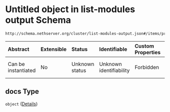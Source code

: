 # Untitled object in list-modules output Schema

```txt
http://schema.nethserver.org/cluster/list-modules-output.json#/items/properties/docs
```



| Abstract            | Extensible | Status         | Identifiable            | Custom Properties | Additional Properties | Access Restrictions | Defined In                                                                           |
| :------------------ | :--------- | :------------- | :---------------------- | :---------------- | :-------------------- | :------------------ | :----------------------------------------------------------------------------------- |
| Can be instantiated | No         | Unknown status | Unknown identifiability | Forbidden         | Allowed               | none                | [list-modules-output.json*](cluster/list-modules-output.json "open original schema") |

## docs Type

`object` ([Details](list-modules-output-items-properties-docs.md))
